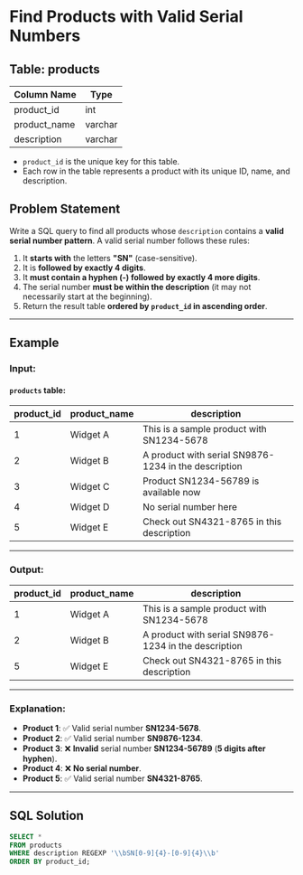 # Find Products with Valid Serial Numbers

## Table: products

| Column Name  | Type    |
|-------------|---------|
| product_id  | int     |
| product_name | varchar |
| description | varchar |

- `product_id` is the unique key for this table.
- Each row in the table represents a product with its unique ID, name, and description.

## Problem Statement

Write a SQL query to find all products whose `description` contains a **valid serial number pattern**. A valid serial number follows these rules:

1. It **starts with** the letters **"SN"** (case-sensitive).
2. It is **followed by exactly 4 digits**.
3. It **must contain a hyphen (-) followed by exactly 4 more digits**.
4. The serial number **must be within the description** (it may not necessarily start at the beginning).
5. Return the result table **ordered by `product_id` in ascending order**.

---

## Example

### **Input:**  
#### `products` table:

| product_id | product_name | description                                        |
|------------|-------------|------------------------------------------------------|
| 1          | Widget A     | This is a sample product with SN1234-5678          |
| 2          | Widget B     | A product with serial SN9876-1234 in the description |
| 3          | Widget C     | Product SN1234-56789 is available now              |
| 4          | Widget D     | No serial number here                              |
| 5          | Widget E     | Check out SN4321-8765 in this description          |

---

### **Output:**

| product_id | product_name | description                                        |
|------------|-------------|------------------------------------------------------|
| 1          | Widget A     | This is a sample product with SN1234-5678          |
| 2          | Widget B     | A product with serial SN9876-1234 in the description |
| 5          | Widget E     | Check out SN4321-8765 in this description          |

---

### **Explanation:**
- **Product 1**: ✅ Valid serial number **SN1234-5678**.
- **Product 2**: ✅ Valid serial number **SN9876-1234**.
- **Product 3**: ❌ **Invalid** serial number **SN1234-56789** (**5 digits after hyphen**).
- **Product 4**: ❌ **No serial number**.
- **Product 5**: ✅ Valid serial number **SN4321-8765**.

---

## **SQL Solution**
```sql
SELECT * 
FROM products
WHERE description REGEXP '\\bSN[0-9]{4}-[0-9]{4}\\b'
ORDER BY product_id;
